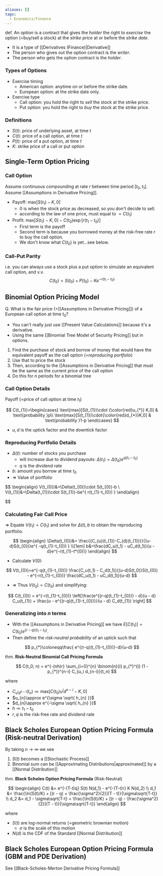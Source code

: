 ```yaml
---
aliases: []
tags:
  - Economics/Finance
---
```


def. An _option_ is a contract that gives the _holder_ the right to _exercise_ the option (=buy/sell a stock) at the _strike price_ at or before the _strike date_.
- It is a type of [[Derivatives (Finance)|Derivative]]
- The person who gives out the option contract is the _writer_.
- The person who gets the option contract is the _holder_.

### Types of Options
- Exercise timing
	- American option: anytime on or before the strike date.
	- European option: at the strike date only.
- Exercise type
	- Call option: you hold the right to _sell_ the stock at the strike price.
	- Put option: you hold the right to _buy_ the stock at the strike price.

### Definitions
- $S(t)$: price of underlying asset, at time $t$
- $C(t)$: price of a call option, at time $t$
- $P(t)$: price of a put option, at time $t$
- $K$: strike price of a call or put option

## Single-Term Option Pricing

### Call Option
Assume continuous compounding at rate $r$ between time period $[t_{0},t_{1}]$.
Assume [[Assumptions in Derivative Pricing]].
- Payoff: $\text{max}[S(t_{1})-K,0]$
  - $0$ is when the stock price as decreased, so you don't decide to sell.
  - according to the law of one price, must equal to $=C(t_{1})$
- Profit: $\text{max}[S(t_{1})-K,0]-C(t_{0})\exp[r(t_{1}-t_{0})]$
  - First term is the payoff
  - Second term is because you borrowed money at the risk-free rate $r$ to buy the call option.
  - We don't know what $C(t_{0})$ is yet…see below.

### Call-Put Parity
i.e. you can always use a stock plus a put option to simulate an equivalent call option, and v.v.
$$
C(t_{0})=S(t_{0})+P(t_{0})-Ke^{ -r(t_{1}-t_{0}) }
$$

## Binomial Option Pricing Model

Q. What is the fair price (=[[Assumptions in Derivative Pricing]]) of a European call option at time $t_{0}$?

- You can't really just use [[Present Value Calculations]] because it's a derivative.
- Using the same [[Binomial Tree Model of Security Pricing]] but in options.

1. Find the purchase of stock and borrow of money that would have the equivalent payoff as the call option (=_reproducing portfolio_)
2. Use that to price the stock
3. Then, according to the [[Assumptions in Derivative Pricing]] that must be the same as the current price of the call option
4. Do this for $n$ periods for a binomial tree

### Call Option Details

Payoff (=price of call option at time $t_{1}$)

$$
C(t_{1})=\begin{cases}
\text{max}[S(t_{1})\cdot {\color{red}u_{*}} K,0]  & \text{probability }p\\
\text{max}[S(t_{1})\cdot{\color{red}d_{*}}K,0] & \text{probability }1-p
\end{cases}
$$

- $u,d$ is the uptick factor and the downtick factor

### Reproducing Portfolio Details

- $\Delta(t)$: number of stocks you purchase
  - will increase due to dividend payouts: $\Delta (t_{1})=\Delta(t_{0})e^{ q(t_{1}-t_{0}) }$
  - $q$ is the dividend rate
- $b$: amount you borrow at time $t_{0}$
- ⇒ Value of portfolio

  
$$
  \begin{align}
  V(t_{0})&=\Delta(t_{0})\cdot S(t_{0})-b \\
  V(t_{1})&=\Delta(t_{1})\cdot S(t_{1})-be^{ r(t_{1}-t_{0}) }
  \end{align}
  
  
  
  
  
$$

### Calculating Fair Call Price

⇒ Equate $V(t_{1})=C(t_{1})$ and solve for $\Delta(t),b$ to obtain the reproducing portfolio.

$$
\begin{align}
\Delta(t_{0})&= \frac{{C_{u}(t_{1})-C_{d}(t_{1})}}{(u-d)S(t_{0})}e^{ -q(t_{1}-t_{0}) } \\[1em]
b&=\frac{dC_u(t_1) - uC_d(t_1)}{u - d}e^{-r(t_{1}-t*{0})}
\end{align}
$$

- Calculate $V(0)$:

$$
V(t_{0})=e^{-q(t_{1}-t_{0})} \frac{C_u(t_1) - C_d(t_1)}{(u-d)S(t_0)}S(t_{0}) - e^{-r(t_{1}-t_{0})} \frac{dC_u(t_1) - uC_d(t_1)}{u-d}
$$

- ⇒ Thus $V(t_{0})=C(t_{0})$ and simplifying:

$$
C(t_{0}) = e^{-r(t_{1}-t_{0})} \left[\frac{e^{(r-q)(t_{1}-t_{0})} - d}{u - d} C_u(t_{1}) + \frac{u - e^{(r-q)(t_{1}-t_{0})}}{u - d} C_d(t_{1}) \right]
$$

### Generalizing into $n$ terms

- With the [[Assumptions in Derivative Pricing]] we have $E[C(t_{1})]=C(t_{0})e^{ (r-q)(t_{1}-t_{0}) }$.
- Then define the _risk-neutral probability_ of an uptick such that

$$
p_{*}\coloneqq\frac{ e^{(r-q)(t_{1}-t_{0})}-d}{u-d}
$$

thm. **Risk-Neutral Binomial Call Pricing Formula**

$$
C(t_0; n) = e^{-(nh)r} \sum_{i=0}^{n} \binom{n}{i} p_{*}^{i} (1 - p_{*})^{n-i} C_{u_i d_{n-i}}(t_n)
$$

where
- $C_{u^{i}d^{n-i}}(t_{n})\coloneqq \text{max}[C(t_{0})u^i d^{n-i}-K,0]$
- $u_{n}\approx e^{\sigma \sqrt{ h_{n} }}$
- $d_{n}\approx e^{-\sigma \sqrt{ h_{n} }}$
- $h\coloneqq t_{1}-t_{0}$
- $r,q$ is the risk-free rate and dividend rate

## Black Scholes European Option Pricing Formula (Risk-neutral Derivation)

By taking $n\to \infty$ we see
1. $S(t)$ becomes a [[Stochastic Process]]
2. Binomial sum can be [[Approximating Distributions|approximated]] by a [[Normal Distribution]]

thm. **Black Scholes Option Pricing Formula** (Risk-Neutral)

$$
\begin{align}
C(t) &= e^{-(T-t)q} S(t) N(d_1) - e^{-(T-t)r} K N(d_2) \\
d_1 &= \frac{\ln(S(t)/K) + [(r - q) + \frac{\sigma^2}{2}](T - t)}{\sigma\sqrt{T-t}} \\
d_2 &= d_1 - \sigma\sqrt{T-t} = \frac{\ln(S(t)/K) + [(r - q) - \frac{\sigma^2}{2}](T - t)}{\sigma\sqrt{T-t}}
\end{align}
$$

where
- $S(t)$ are log-normal returns (=geometric brownian motion)
	- $\sigma$ is the scale of this motion
- $N(d)$ is the CDF of the Standard [[Normal Distribution]]

## Black Scholes European Option Pricing Formula (GBM and PDE Derivation)

See [[Black-Scholes-Merton Derivative Pricing Formula]]
